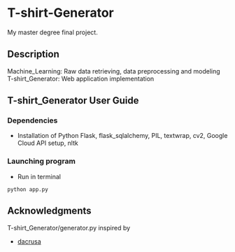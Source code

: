 # T-shirt-Generator

My master degree final project.

## Description

Machine_Learning: Raw data retrieving, data preprocessing and modeling
T-shirt_Generator: Web application implementation

## T-shirt_Generator User Guide

### Dependencies

* Installation of Python Flask, flask_sqlalchemy, PIL, textwrap, cv2, Google Cloud API setup, nltk

### Launching program

* Run in terminal 
```
python app.py
```

## Acknowledgments

T-shirt_Generator/generator.py inspired by 

* [dacrusa](https://github.com/dacrusa/slogan-generator.git)
